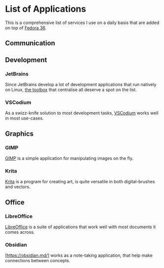 # List of Applications

This is a comprehensive list of services I use on a daily basis that are added on top of [Fedora 36](https://spins.fedoraproject.org/en/kde/).

## Communication

## Development

### JetBrains

Since JetBrains develop a lot of development applications that run natively on Linux, [the toolbox](https://www.jetbrains.com/toolbox-app/) that centralise all deserve a spot on the list.

### VSCodium

As a swizz-knife solution to most development tasks, [VSCodium](https://vscodium.com/) works well in most use-cases.

## Graphics

### GIMP

[GIMP](https://www.gimp.org/) is a simple application for manipulating images on the fly.

### Krita

[Krita](https://krita.org/) is a program for creating art, is quite versatile in both digital-brushes and vectors.

## Office

### LibreOffice

[LibreOffice](https://www.libreoffice.org/) is a suite of applications that work well with most documents it comes across. 

### Obsidian

[https://obsidian.md/] works as a note-taking application, that help make connections between concepts.
